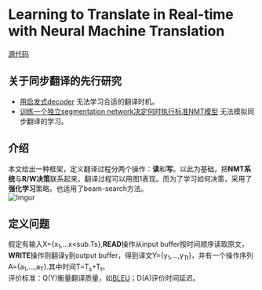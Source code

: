 # Learning to Translate in Real-time with Neural Machine Translation
[源代码](https://github.com/nyu-dl/dl4mt-simul-trans)
## 关于同步翻译的先行研究
- [用启发式decoder](https://arxiv.org/abs/1606.02012)
  无法学习合适的翻译时机。
- [训练一个独立segmentation network决定何时执行标准NMT模型](https://www.semanticscholar.org/paper/Simultaneous-Machine-Translation-using-Deep-Satija-Pineau/ee1eacd383ffaf0b4b00d7326dd4e6efc80dbb74)
  无法模拟同步翻译的学习。
## 介绍
本文给出一种框架，定义翻译过程分两个操作：**读**和**写**。以此为基础，把**NMT系统**与**R/W决策**联系起来。翻译过程可以用图1表现。而为了学习如何决策，采用了**强化学习**策略。也适用了beam-search方法。\
![Imgur](https://i.imgur.com/sGhahkH.png)
## 定义问题
假定有输入X={x<sub>1</sub>,&hellip;x<sub.Ts</sub>},**READ**操作从input buffer按时间顺序读取原文，**WRITE**操作则翻译y到output buffer，得到译文Y={y<sub>1</sub>,&hellip;,y<sub>Tt</sub>}，并有一个操作序列A={a<sub>1</sub>,&hellip;,a<sub>T</sub>}.其中时间T=T<sub>s</sub>+T<sub>t</sub>。\
评价标准：Q(Y)衡量翻译质量，如[BLEU][bleu]；D(A)评价时间延迟。


[bleu]:(https://www.aclweb.org/anthology/P02-1040)
